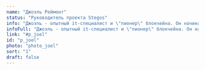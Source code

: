 ```yaml
---
name: "Джоэль Реймонт"
status: "Руководитель проекта Stegos"
info: "Джоэль - опытный it-специалист и \"пионер\" блокчейна. Он начинал свою карьеру на Уолл-cтрит и к моменту начала работы над проектом Stegos уже имел имел двадцать пять лет разнообразного опыта разработки программного обеспечения и управления. Джоэль ранее был техническим директором в криптокомпании из ТОР-100 на CoinMarketCap."
infoFull: "Джоэль - опытный it-специалист и \"пионер\" блокчейна. Он начинал свою карьеру на Уолл-cтрит и к моменту начала работы над проектом Stegos уже имел имел двадцать пять лет разнообразного опыта разработки программного обеспечения и управления. Джоэль ранее был техническим директором в криптокомпании из ТОР-100 на CoinMarketCap, где он заработал отличную репутацию в сообществе за свою великолепную способность делать правильные вещи. Джоэль занимал должность директора по технологиям Prime Brokerage в Deutsche Bank, руководил группами внешних разработчиков и за эти годы создал множество масштабируемых и отказоустойчивых систем. Теперь он раздвигает технологические границы и погружается в криптографию, чтобы предоставить уникальные возможности Stegos сообществу.."
link: "#p_joel"
id: "p_joel"
photo: "photo_joel"
sort: "1"
draft: false
---
```

